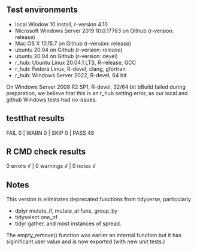 ## Test environments
* local Window 10 install, r-version 4.10
* Microsoft Windows Server 2019 10.0.17763 on Github (r-version: release)
* Mac OS X 10.15.7 on Github (r-version: release)
* ubuntu 20.04 on Github (r-version: release)
* ubuntu 20.04 on Github (r-version: devel)
* r_hub: Ubuntu Linux 20.04.1 LTS, R-release, GCC
* r_hub: Fedora Linux, R-devel, clang, gfortran
* r_hub: Windows Server 2022, R-devel, 64 bit

On Windows Server 2008 R2 SP1, R-devel, 32/64 bit bBuild failed during preparation, we believe that this is an r_hub setting error, as our local and github Windows tests had no issues.

## testthat results
FAIL 0 | WARN 0 | SKIP 0 | PASS 48 

## R CMD check results
0 errors √ | 0 warnings √ | 0 notes √

## Notes
This version is eliminates deprecated functions from tidyverse, particularly
* dplyr mutate_if, mutate_at funs, group_by
* tidyselect one_of
* tidyr gather, and most instances of spread.

The empty_remove() function was earlier an internal function but it has siginificant user value and is now exported (with new unit tests.)